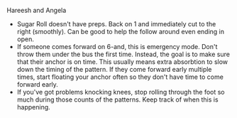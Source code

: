 Hareesh and Angela

* Sugar Roll doesn't have preps.  Back on 1 and immediately cut to the
  right (smoothly).  Can be good to help the follow around even ending
  in open.
* If someone comes forward on 6-and, this is emergency mode.  Don't
  throw them under the bus the first time.  Instead, the goal is to
  make sure that their anchor is on time.  This usually means extra
  absorbtion to slow down the timing of the pattern.  If they come
  forward early multiple times, start floating your anchor often
  so they don't have time to come forward early.
* If you've got problems knocking knees, stop rolling through the foot
  so much during those counts of the patterns.  Keep track of when
  this is happening.
